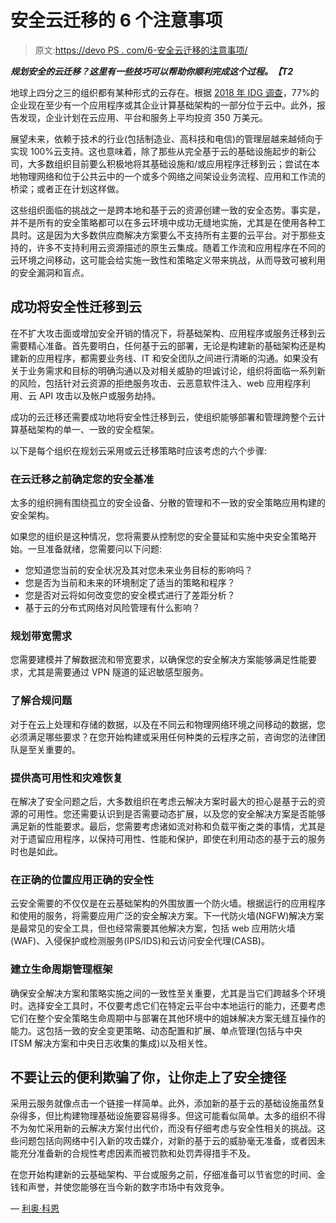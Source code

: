 # 安全云迁移的 6 个注意事项

> 原文:[https://devo PS . com/6-安全云迁移的注意事项/](https://devops.com/6-considerations-for-secure-cloud-migration/)

***规划安全的云迁移？这里有一些技巧可以帮助你顺利完成这个过程。【T2*** 

地球上四分之三的组织都有某种形式的云存在。根据 [2018 年 IDG 调查](https://www.idg.com/tools-for-marketers/2018-cloud-computing-survey/)，77%的企业现在至少有一个应用程序或其企业计算基础架构的一部分位于云中。此外，报告发现，企业计划在云应用、平台和服务上平均投资 350 万美元。

展望未来，依赖于技术的行业(包括制造业、高科技和电信)的管理层越来越倾向于实现 100%云支持。这也意味着，除了那些从完全基于云的基础设施起步的新公司，大多数组织目前要么积极地将其基础设施和/或应用程序迁移到云；尝试在本地物理网络和位于公共云中的一个或多个网络之间架设业务流程、应用和工作流的桥梁；或者正在计划这样做。

这些组织面临的挑战之一是跨本地和基于云的资源创建一致的安全态势。事实是，并不是所有的安全策略都可以在多云环境中成功无缝地实施，尤其是在使用各种工具时。这是因为大多数供应商解决方案要么不支持所有主要的云平台。对于那些支持的，许多不支持利用云资源描述的原生云集成。随着工作流和应用程序在不同的云环境之间移动，这可能会给实施一致性和策略定义带来挑战，从而导致可被利用的安全漏洞和盲点。

## 成功将安全性迁移到云

在不扩大攻击面或增加安全开销的情况下，将基础架构、应用程序或服务迁移到云需要精心准备。首先要明白，任何基于云的部署，无论是构建新的基础架构还是构建新的应用程序，都需要业务线、IT 和安全团队之间进行清晰的沟通。如果没有关于业务需求和目标的明确沟通以及对相关威胁的坦诚讨论，组织将面临一系列新的风险，包括针对云资源的拒绝服务攻击、云恶意软件注入、web 应用程序利用、云 API 攻击以及帐户或服务劫持。

成功的云迁移还需要成功地将安全性迁移到云，使组织能够部署和管理跨整个云计算基础架构的单一、一致的安全框架。

以下是每个组织在规划云采用或云迁移策略时应该考虑的六个步骤:

### **在云迁移之前确定您的安全基准**

太多的组织拥有围绕孤立的安全设备、分散的管理和不一致的安全策略应用构建的安全架构。

如果您的组织是这种情况，您将需要从控制您的安全蔓延和实施中央安全策略开始。一旦准备就绪，您需要问以下问题:

*   您知道您当前的安全状况及其对您未来业务目标的影响吗？
*   您是否为当前和未来的环境制定了适当的策略和程序？
*   您是否对云将如何改变您的安全模式进行了差距分析？
*   基于云的分布式网络对风险管理有什么影响？

### **规划带宽需求**

您需要建模并了解数据流和带宽要求，以确保您的安全解决方案能够满足性能要求，尤其是需要通过 VPN 隧道的延迟敏感型服务。

### **了解合规问题**

对于在云上处理和存储的数据，以及在不同云和物理网络环境之间移动的数据，您必须满足哪些要求？在您开始构建或采用任何种类的云程序之前，咨询您的法律团队是至关重要的。

### **提供高可用性和灾难恢复**

在解决了安全问题之后，大多数组织在考虑云解决方案时最大的担心是基于云的资源的可用性。您还需要认识到是否需要动态扩展，以及您的安全解决方案是否能够满足新的性能要求。最后，您需要考虑诸如流对称和负载平衡之类的事情，尤其是对于遗留应用程序，以保持可用性、性能和保护，即使在利用动态的基于云的服务时也是如此。

### **在正确的位置应用正确的安全性**

云安全需要的不仅仅是在云基础架构的外围放置一个防火墙。根据运行的应用程序和使用的服务，将需要应用广泛的安全解决方案。下一代防火墙(NGFW)解决方案是最常见的安全工具，但也经常需要其他解决方案，包括 web 应用防火墙(WAF)、入侵保护或检测服务(IPS/IDS)和云访问安全代理(CASB)。

### **建立生命周期管理框架**

确保安全解决方案和策略实施之间的一致性至关重要，尤其是当它们跨越多个环境时。选择安全工具时，不仅要考虑它们在特定云平台中本地运行的能力，还要考虑它们在整个安全策略生命周期中与部署在其他环境中的姐妹解决方案无缝互操作的能力。这包括一致的安全变更策略、动态配置和扩展、单点管理(包括与中央 ITSM 解决方案和中央日志收集的集成)以及相关性。

## 不要让云的便利欺骗了你，让你走上了安全捷径

采用云服务就像点击一个链接一样简单。此外，添加新的基于云的基础设施虽然复杂得多，但比构建物理基础设施要容易得多。但这可能看似简单。太多的组织不得不为匆忙采用新的云解决方案付出代价，而没有仔细考虑与安全性相关的挑战。这些问题包括向网络中引入新的攻击媒介，对新的基于云的威胁毫无准备，或者因未能充分准备新的合规性考虑因素而被罚款和处罚弄得措手不及。

在您开始构建新的云基础架构、平台或服务之前，仔细准备可以节省您的时间、金钱和声誉，并使您能够在当今新的数字市场中有效竞争。

— [利奥·科恩](https://devops.com/author/lior-cohen/)